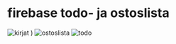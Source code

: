 # firebase todo- ja ostoslista 

![kirjat](https://github.com/ofisch/todoApp-firebase/assets/65644771/9dc6b413-5090-42c9-b299-e5fafbef4ca5)
)
![ostoslista](https://github.com/ofisch/todoApp-firebase/assets/65644771/5d931a18-a3c9-4db0-9715-b33e0228acd1)
![todo](https://github.com/ofisch/todoApp-firebase/assets/65644771/29ba28aa-5c40-40a8-b694-5060a1b1a655)
